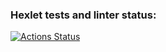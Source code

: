 ### Hexlet tests and linter status:
[![Actions Status](https://github.com/lokofan/frontend-project-lvl1/workflows/hexlet-check/badge.svg)](https://github.com/lokofan/frontend-project-lvl1/actions)